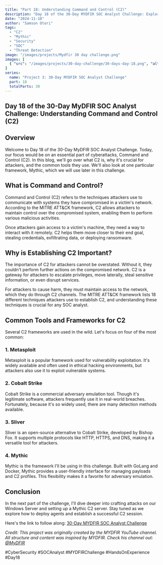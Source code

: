 ```yaml
---
title: "Part 18: Understanding Command and Control (C2)"
description: "Day 18 of the 30-Day MYDFIR SOC Analyst Challenge: Exploring C2 frameworks, their importance in cyberattacks, and preparing for Mythic implementation."
date: "2024-11-18"
author: "Samson Otori"
tags:
  - "C2"
  - "Mythic"
  - "Security"
  - "SOC"
  - "Threat Detection"
image: "/images/projects/Mydfir 30 day challenge.png"
images: [
  { "src": "/images/projects/30-day-challenge/30-days-day-18.png", "alt": "30 Days MYDFIR SOC Analyst Challenge Day 18" }
]
series:
  name: "Project 3: 30-Day MYDFIR SOC Analyst Challenge"
  part: 18
  totalParts: 30
---
```


## Day 18 of the 30-Day MyDFIR SOC Analyst Challenge: Understanding Command and Control (C2)

## Overview

Welcome to Day 18 of the 30-Day MyDFIR SOC Analyst Challenge. Today, our focus would be on an essential part of cyberattacks, Command and Control (C2). In this blog, we'll go over what C2 is, why it's crucial for attackers, and the common tools they use. We'll also look at one particular framework, Mythic, which we will use later in this challenge.

## What is Command and Control?

Command and Control (C2) refers to the techniques attackers use to communicate with systems they have compromised in a victim's network. According to the MITRE ATT&CK framework, C2 allows attackers to maintain control over the compromised system, enabling them to perform various malicious activities.

Once attackers gain access to a victim's machine, they need a way to interact with it remotely. C2 helps them move closer to their end goal, stealing credentials, exfiltrating data, or deploying ransomware.

## Why is Establishing C2 Important?

The importance of C2 for attackers cannot be overstated. Without it, they couldn't perform further actions on the compromised network. C2 is a gateway for attackers to escalate privileges, move laterally, steal sensitive information, or even disrupt services.

For attackers to cause harm, they must maintain access to the network, which they do through C2 channels. The MITRE ATT&CK framework lists 18 different techniques attackers use to establish C2, and understanding these techniques is crucial for any SOC analyst.

## Common Tools and Frameworks for C2

Several C2 frameworks are used in the wild. Let's focus on four of the most common:

### 1. Metasploit
Metasploit is a popular framework used for vulnerability exploitation. It's widely available and often used in ethical hacking environments, but attackers also use it to exploit vulnerable systems.

### 2. Cobalt Strike
Cobalt Strike is a commercial adversary emulation tool. Though it's legitimate software, attackers frequently use it in real-world breaches. Fortunately, because it's so widely used, there are many detection methods available.

### 3. Sliver
Sliver is an open-source alternative to Cobalt Strike, developed by Bishop Fox. It supports multiple protocols like HTTP, HTTPS, and DNS, making it a versatile tool for attackers.

### 4. Mythic
Mythic is the framework I'll be using in this challenge. Built with GoLang and Docker, Mythic provides a user-friendly interface for managing payloads and C2 profiles. This flexibility makes it a favorite for adversary emulation.

## Conclusion

In the next part of the challenge, I'll dive deeper into crafting attacks on our Windows Server and setting up a Mythic C2 server. Stay tuned as we explore how to deploy agents and establish a successful C2 session.

Here's the link to follow along: [30-Day MYDFIR SOC Analyst Challenge](https://www.youtube.com/watch?v=WnOkhGNPmyA&list=PLG6KGSNK4PuBWmX9NykU0wnWamjxdKhDJ&index=45)

*Credit: This project was originally created by the MYDFIR YouTube channel. All structure and content was inspired by MYDFIR. Check his channel out: [@MyDFIR](https://www.youtube.com/@MyDFIR)*

#CyberSecurity #SOCAnalyst #MYDFIRChallenge #HandsOnExperience #Day18 